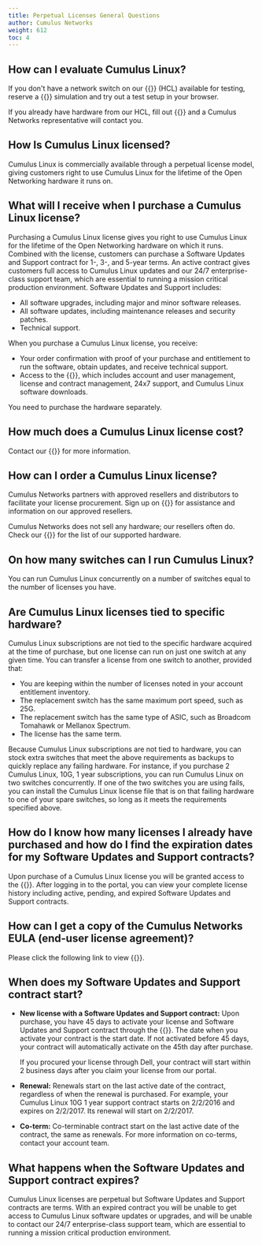 ```yaml
---
title: Perpetual Licenses General Questions
author: Cumulus Networks
weight: 612
toc: 4
---
```


## How can I evaluate Cumulus Linux?

If you don't have a network switch on our {{<exlink url="https://www.nvidia.com/en-us/networking/ethernet-switching/hardware-compatibility-list/" text="hardware compatibility list">}} (HCL) available for testing, reserve a {{<exlink url="https://www.nvidia.com/en-us/networking/cumulus-linux-free-trial/" text="Cumulus in the Cloud">}} simulation and try out a test setup in your browser. 

If you already have hardware from our HCL, fill out {{<exlink url="https://www.nvidia.com/en-us/contact/sales/" text="this form">}} and a Cumulus Networks representative will contact you.

## How Is Cumulus Linux licensed?

Cumulus Linux is commercially available through a perpetual license model, giving customers right to use Cumulus Linux for the lifetime of the Open Networking hardware it runs on.

## What will I receive when I purchase a Cumulus Linux license?

Purchasing a Cumulus Linux license gives you right to use Cumulus Linux for the lifetime of the Open Networking hardware on which it runs. Combined with the license, customers can purchase a Software Updates and Support contract for 1-, 3-, and 5-year terms. An active contract gives customers full access to Cumulus Linux updates and our 24/7 enterprise-class support team, which are essential to running a mission critical production environment. Software Updates and Support includes:

- All software upgrades, including major and minor software releases.
- All software updates, including maintenance releases and security patches.
- Technical support.

When you purchase a Cumulus Linux license, you receive:

- Your order confirmation with proof of your purchase and entitlement to run the software, obtain updates, and receive technical support.
- Access to the {{<exlink url="https://support.mellanox.com/s/" text="MyMellanox Customer Portal">}}, which includes account and user management, license and contract management, 24x7 support, and Cumulus Linux software downloads.

You need to purchase the hardware separately.

## How much does a Cumulus Linux license cost?

Contact our {{<exlink url="mailto:sales@cumulusnetworks.com" text="sales team">}} for more information.

## How can I order a Cumulus Linux license?

Cumulus Networks partners with approved resellers and distributors to facilitate your license procurement. Sign up on {{<exlink url="https://www.nvidia.com/en-us/contact/sales/" text="our website">}} for assistance and information on our approved resellers.

Cumulus Networks does not sell any hardware; our resellers often do. Check our {{<exlink url="https://www.nvidia.com/en-us/networking/ethernet-switching/hardware-compatibility-list/" text="HCL">}} for the list of our supported hardware.

## On how many switches can I run Cumulus Linux?

You can run Cumulus Linux concurrently on a number of switches equal to the number of licenses you have.

## Are Cumulus Linux licenses tied to specific hardware?

Cumulus Linux subscriptions are not tied to the specific hardware acquired at the time of purchase, but one license can run on just one switch at any given time. You can transfer a license from one switch to another, provided that:

- You are keeping within the number of licenses noted in your account entitlement inventory.
- The replacement switch has the same maximum port speed, such as 25G.
- The replacement switch has the same type of ASIC, such as Broadcom Tomahawk or Mellanox Spectrum.
- The license has the same term.

Because Cumulus Linux subscriptions are not tied to hardware, you can stock extra switches that meet the above requirements as backups to quickly replace any failing hardware. For instance, if you purchase 2 Cumulus Linux, 10G, 1 year subscriptions, you can run Cumulus Linux on two switches concurrently. If one of the two switches you are using fails, you can install the Cumulus Linux license file that is on that failing hardware to one of your spare switches, so long as it meets the requirements specified above.

## How do I know how many licenses I already have purchased and how do I find the expiration dates for my Software Updates and Support contracts?

Upon purchase of a Cumulus Linux license you will be granted access to the {{<exlink url="https://support.mellanox.com/s/" text="MyMellanox Customer Portal">}}. After logging in to the portal, you can view your complete license history including active, pending, and expired Software Updates and Support contracts.

## How can I get a copy of the Cumulus Networks EULA (end-user license agreement)?

Please click the following link to view {{<exlink url="https://docs.nvidia.com/cuda/archive/9.1/pdf/EULA.pdf" text="our EULA">}}.

## When does my Software Updates and Support contract start?

- **New license with a Software Updates and Support contract:** Upon purchase, you have 45 days to activate your license and Software Updates and Support contract through the {{<exlink url="https://support.mellanox.com/s/" text="MyMellanox Customer Portal">}}. The date when you activate your contract is the start date. If not activated before 45 days, your contract will automatically activate on the 45th day after purchase.

    If you procured your license through Dell, your contract will start within 2 business days after you claim your license from our portal.
- **Renewal:** Renewals start on the last active date of the contract, regardless of when the renewal is purchased. For example, your Cumulus Linux 10G 1 year support contract starts on 2/2/2016 and expires on 2/2/2017. Its renewal will start on 2/2/2017.
- **Co-term:** Co-terminable contract start on the last active date of the contract, the same as renewals. For more information on co-terms, contact your account team.

## What happens when the Software Updates and Support contract expires?

Cumulus Linux licenses are perpetual but Software Updates and Support contracts are terms. With an expired contract you will be unable to get access to Cumulus Linux software updates or upgrades, and will be unable to contact our 24/7 enterprise-class support team, which are essential to running a mission critical production environment.
